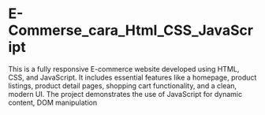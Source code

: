 # E-Commerse_cara_Html_CSS_JavaScript
This is a fully responsive E-commerce website developed using HTML, CSS, and JavaScript. It includes essential features like a homepage, product listings, product detail pages, shopping cart functionality, and a clean, modern UI. The project demonstrates the use of JavaScript for dynamic content, DOM manipulation
